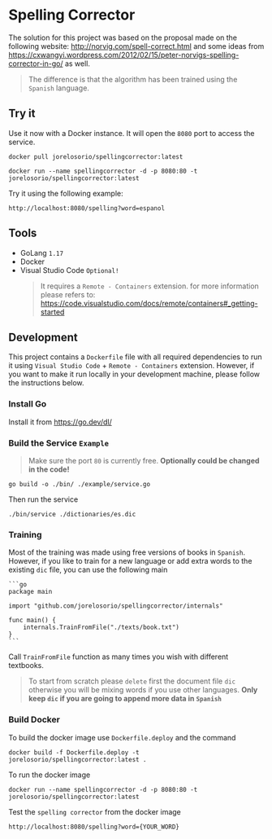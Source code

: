 # Spelling Corrector

The solution for this project was based on the proposal made on the following website: http://norvig.com/spell-correct.html and some ideas from https://cxwangyi.wordpress.com/2012/02/15/peter-norvigs-spelling-corrector-in-go/ as well.

> The difference is that the algorithm has been trained using the `Spanish` language.

## Try it

Use it now with a Docker instance. It will open the `8080` port to access the service.

    docker pull jorelosorio/spellingcorrector:latest

    docker run --name spellingcorrector -d -p 8080:80 -t jorelosorio/spellingcorrector:latest

Try it using the following example:

    http://localhost:8080/spelling?word=espanol

## Tools

- GoLang `1.17`
- Docker
- Visual Studio Code `Optional!`
    > It requires a `Remote - Containers` extension. for more information please refers to: https://code.visualstudio.com/docs/remote/containers#_getting-started

## Development

This project contains a `Dockerfile` file with all required dependencies to run it using `Visual Studio Code` + `Remote - Containers` extension.
However, if you want to make it run locally in your development machine, please follow the instructions below.

### Install Go

Install it from https://go.dev/dl/

### Build the Service `Example`

> Make sure the port `80` is currently free. **Optionally could be changed in the code!**

    go build -o ./bin/ ./example/service.go

Then run the service

    ./bin/service ./dictionaries/es.dic

### Training

Most of the training was made using free versions of books in `Spanish`. However, if you like to train for a new language or add extra words to the existing `dic` file, you can use the following main

    ```go
    package main

    import "github.com/jorelosorio/spellingcorrector/internals"

    func main() {
        internals.TrainFromFile("./texts/book.txt")
    }
    ```

Call `TrainFromFile` function as many times you wish with different textbooks.

> To start from scratch please `delete` first the document file `dic` otherwise you will be mixing words if you use other languages. **Only keep `dic` if you are going to append more data in `Spanish`**

### Build Docker

To build the docker image use `Dockerfile.deploy` and the command

    docker build -f Dockerfile.deploy -t jorelosorio/spellingcorrector:latest .

To run the docker image

    docker run --name spellingcorrector -d -p 8080:80 -t jorelosorio/spellingcorrector:latest

Test the `spelling corrector` from the docker image

    http://localhost:8080/spelling?word={YOUR_WORD}
